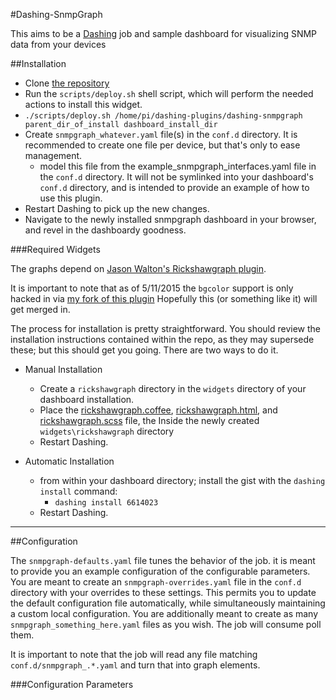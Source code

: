 #Dashing-SnmpGraph

This aims to be a [Dashing](http://shopify.github.io/dashing/#overview) job and sample dashboard for visualizing SNMP data from your devices

##Installation

-	Clone [the repository](https://github.com/wolfspyre/dashing-snmpgraph)
-	Run the `scripts/deploy.sh` shell script, which will perform the needed actions to install this widget.
  - `./scripts/deploy.sh /home/pi/dashing-plugins/dashing-snmpgraph parent_dir_of_install dashboard_install_dir`
- Create `snmpgraph_whatever.yaml` file(s) in the `conf.d` directory. It is recommended to create one file per device, but that's only to ease management.
  - model this file from the example_snmpgraph_interfaces.yaml file in the `conf.d` directory. It will not be symlinked into your dashboard's `conf.d` directory, and is intended to provide an example of how to use this plugin.
-	Restart Dashing to pick up the new changes.
-	Navigate to the newly installed snmpgraph dashboard in your browser, and revel in the dashboardy goodness.

###Required Widgets

The graphs depend on [Jason Walton's Rickshawgraph plugin](https://gist.github.com/jwalton/6614023).

It is important to note that as of 5/11/2015 the `bgcolor` support is only hacked in via [my fork of this plugin](https://gist.github.com/wolfspyre/0d03e9bcb63f6fac2541) Hopefully this (or something like it) will get merged in.

The process for installation is pretty straightforward. You should review the installation instructions contained within the repo, as they may supersede these; but this should get you going. There are two ways to do it.

-	Manual Installation

	-	Create a `rickshawgraph` directory in the `widgets` directory of your dashboard installation.
	-	Place the [rickshawgraph.coffee](https://gist.github.com/jwalton/6614023/raw/07c3a382845fbc27e0523d7f2de43e43e0904c4b/rickshawgraph.coffee), [rickshawgraph.html](https://gist.github.com/jwalton/6614023/raw/da626313b868c685e515db19bfd98c68db13d649/rickshawgraph.html), and [rickshawgraph.scss](https://gist.github.com/jwalton/6614023/raw/8d1fbd74b4915b3b96b899b7c723cf078cf53fc9/rickshawgraph.scss) file, the Inside the newly created `widgets\rickshawgraph` directory
	-	Restart Dashing.

-	Automatic Installation

	-	from within your dashboard directory; install the gist with the `dashing install` command:
		-	`dashing install 6614023`
	-	Restart Dashing.

---

##Configuration

The `snmpgraph-defaults.yaml` file tunes the behavior of the job. it is meant to provide you an example configuration of the configurable parameters. You are meant to create an `snmpgraph-overrides.yaml` file in the `conf.d` directory with your overrides to these settings. This permits you to update the default configuration file automatically, while simultaneously maintaining a custom local configuration. You are additionally meant to create as many `snmpgraph_something_here.yaml`  files as you wish. The job will consume poll them.

It is important to note that the job will read any file matching `conf.d/snmpgraph_.*.yaml` and turn that into graph elements.

###Configuration Parameters
